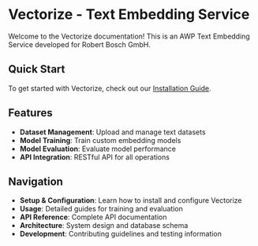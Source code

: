 # Vectorize - Text Embedding Service

Welcome to the Vectorize documentation! This is an AWP Text Embedding Service developed for Robert Bosch GmbH.

## Quick Start

To get started with Vectorize, check out our [Installation Guide](installation.md).

## Features

- **Dataset Management**: Upload and manage text datasets
- **Model Training**: Train custom embedding models
- **Model Evaluation**: Evaluate model performance
- **API Integration**: RESTful API for all operations

## Navigation

- **Setup & Configuration**: Learn how to install and configure Vectorize
- **Usage**: Detailed guides for training and evaluation
- **API Reference**: Complete API documentation
- **Architecture**: System design and database schema
- **Development**: Contributing guidelines and testing information